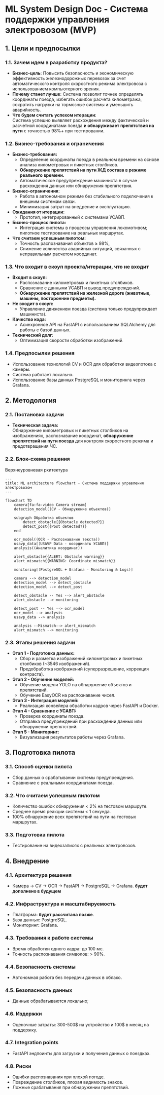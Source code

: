 
# ML System Design Doc - Система поддержки управления электровозом (MVP)

## 1. Цели и предпосылки

### 1.1. Зачем идем в разработку продукта?

- **Бизнес-цель:** Повысить безопасность и экономическую эффективность железнодорожных перевозок за счет автоматического контроля скоростного режима электровоза с использованием компьютерного зрения.
- **Почему станет лучше:** Система позволит точнее определять координаты поезда, избегать ошибок расчета километража, сократить нагрузки на тормозные системы и уменьшить аварийность.
- **Что будем считать успехом итерации:**  
  Система успешно выявляет расхождения между фактической и расчетной координатами поезда **и обнаруживает препятствия на пути** с точностью 98%+ при тестировании.

### 1.2. Бизнес-требования и ограничения

- **Бизнес-требования:**  
  - Определение координаты поезда в реальном времени на основе анализа километровых и пикетных столбиков.  
  - **Обнаружение препятствий на пути ЖД состава в режиме реального времени.**
  - Автоматическое предупреждение машиниста в случае расхождения данных или обнаружения препятствия.
- **Бизнес-ограничения:**  
  - Работа в автономном режиме без стабильного подключения к внешним системам связи.
  - Минимизация затрат на внедрение и эксплуатацию.
- **Ожидания от итерации:**  
  - Прототип, интегрированный с системами УСАВП.
- **Бизнес-процесс пилота:**  
  - Интеграция системы в процессы управления локомотивом; пилотное тестирование на реальных маршрутах.
- **Что считаем успешным пилотом:**  
  - Точность распознавания объектов ≥ 98%,  
  - Снижение количества аварийных ситуаций, связанных с неправильным расчетом координат.

### 1.3. Что входит в скоуп проекта/итерации, что не входит

- **Входит в скоуп:**  
  - Распознавание километровых и пикетных столбиков.
  - Сравнение с данными УСАВП и вывод предупреждений.
  - **Обнаружение препятствий на железной дороге (животные, машины, посторонние предметы).**
- **Не входит в скоуп:**  
  - Управление движением поезда (система только предупреждает машиниста).
- **Качество кода:**  
  - Асинхронное API на FastAPI с использованием SQLAlchemy для работы с базой данных.
- **Технический долг:**  
  - Оптимизация скорости обработки изображений.

### 1.4. Предпосылки решения

- Использование технологий CV и OCR для обработки видеопотока с камеры.
- Система работает локально.
- Использование базы данных PostgreSQL и мониторинга через Grafana.

## 2. Методология

### 2.1. Постановка задачи

- **Техническая задача:**  
  Обнаружение километровых и пикетных столбиков на изображениях, распознавание координат, **обнаружение препятствий на пути поезда** для контроля скоростного режима и предотвращения ЧС.

### 2.2. Блок-схема решения

Верхнеуровневая рхитектура

```mermaid
---
title: ML architecture flowchart - Система поддержки управления электровозом
---

flowchart TD
    camera[fa:fa-video Camera stream]
    detection_model((CV - Обнаружение объектов))
    
    subgraph Обработка объектов
        detect_obstacle{{Obstacle detected?}}
        detect_post{{Post detected?}}
    end

    ocr_model((OCR - Распознавание текста))
    usavp_data[(USAVP Data - координаты УСАВП)]
    analysis((Аналитика координат))
    
    alert_obstacle{{ALERT: Obstacle warning}}
    alert_mismatch{{WARNING: Coordinate mismatch}}

    monitoring[(PostgreSQL + Grafana - Monitoring & Logs)]

    camera --> detection_model
    detection_model --> detect_obstacle
    detection_model --> detect_post

    detect_obstacle -- Yes --> alert_obstacle
    alert_obstacle --> monitoring

    detect_post -- Yes --> ocr_model
    ocr_model --> analysis
    usavp_data --> analysis

    analysis --Mismatch--> alert_mismatch
    alert_mismatch --> monitoring

```

### 2.3. Этапы решения задачи

- **Этап 1 - Подготовка данных:**  
  - Сбор и разметка изображений километровых и пикетных столбиков (~3546 изображений).
  - Предобработка изображений (суперразрешение, коррекция контраста).
- **Этап 2 - Обучение моделей:**  
  - Обучение модели YOLO на обнаружение объектов и препятствий.  
  - Обучение EasyOCR на распознавание чисел.
- **Этап 3 - Интеграция моделей:**  
  - Реализация конвейера обработки кадров через FastAPI и Docker.
- **Этап 4 - Сравнение с УСАВП:**  
  - Проверка координаты поезда.
  - Отправка предупреждений при расхождении данных или обнаружении препятствий.
- **Этап 5 - Мониторинг:**  
  - Визуализация результатов работы через Grafana.

## 3. Подготовка пилота

### 3.1. Способ оценки пилота

- Сбор данных о срабатывании системы предупреждения.
- Сравнение с реальными координатами поезда.

### 3.2. Что считаем успешным пилотом

- Количество ошибок обнаружения < 2% на тестовом маршруте.
- Среднее время реакции системы < 1 секунда.
- 100% обнаружение всех препятствий на пути на тестовых маршрутах.

### 3.3. Подготовка пилота

- Тестирование на видеозаписях с реальных электровозов.

## 4. Внедрение

### 4.1. Архитектура решения

- Камера → CV → OCR → FastAPI → PostgreSQL → Grafana.
**будет дополнено в будущем**
  
### 4.2. Инфраструктура и масштабируемость

- Платформа: **будет рассчитана позже**.
- База данных: PostgreSQL.
- Мониторинг: Grafana.

### 4.3. Требования к работе системы

- Время обработки одного кадра: до 100 мс.
- Точность распознавания символов: > 90%.

### 4.4. Безопасность системы

- Автономная работа без передачи данных в облако.

### 4.5. Безопасность данных

- Данные обрабатываются локально;
  
### 4.6. Издержки

- Оценочные затраты: 300-500$ на устройство и 100$ в месяц на поддержку.

### 4.7. Integration points

- FastAPI эндпоинты для загрузки и получения данных о поездках.

### 4.8. Риски

- Ошибки распознавания при плохой погоде.
- Повреждение столбиков, плохая видимость знаков.
- Ложные срабатывания при обнаружении препятствий.
